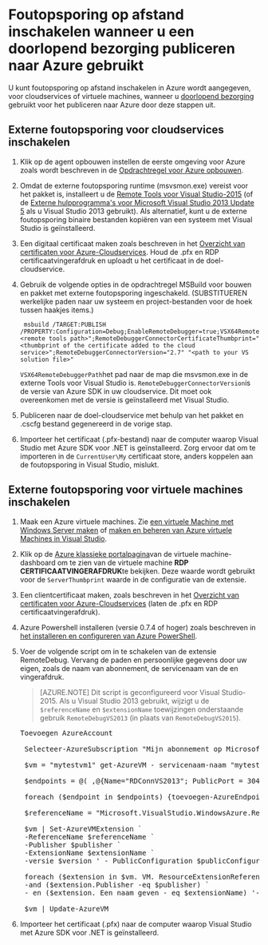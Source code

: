 <properties
    pageTitle="Foutopsporing op afstand met continue bezorging inschakelen | Microsoft Azure"
    description="Leer hoe u foutopsporing op afstand inschakelen wanneer u met de bezorging van continue implementeren naar Azure"
    services="cloud-services"
    documentationCenter=".net"
    authors="TomArcher"
    manager="douge"
    editor=""/>

<tags
    ms.service="cloud-services"
    ms.workload="infrastructure-services"
    ms.tgt_pltfrm="vm-multiple"
    ms.devlang="dotnet"
    ms.topic="article"
    ms.date="08/15/2016"
    ms.author="tarcher"/>

# <a name="enable-remote-debugging-when-using-continuous-delivery-to-publish-to-azure"></a>Foutopsporing op afstand inschakelen wanneer u een doorlopend bezorging publiceren naar Azure gebruikt

U kunt foutopsporing op afstand inschakelen in Azure wordt aangegeven, voor cloudservices of virtuele machines, wanneer u [doorlopend bezorging](cloud-services-dotnet-continuous-delivery.md) gebruikt voor het publiceren naar Azure door deze stappen uit.

## <a name="enabling-remote-debugging-for-cloud-services"></a>Externe foutopsporing voor cloudservices inschakelen

1. Klik op de agent opbouwen instellen de eerste omgeving voor Azure zoals wordt beschreven in de [Opdrachtregel voor Azure opbouwen](http://msdn.microsoft.com/library/hh535755.aspx).
2. Omdat de externe foutopsporing runtime (msvsmon.exe) vereist voor het pakket is, installeert u de [Remote Tools voor Visual Studio-2015](http://www.microsoft.com/en-us/download/details.aspx?id=48155) (of de [Externe hulpprogramma's voor Microsoft Visual Studio 2013 Update 5](https://www.microsoft.com/en-us/download/details.aspx?id=48156) als u Visual Studio 2013 gebruikt). Als alternatief, kunt u de externe foutopsporing binaire bestanden kopiëren van een systeem met Visual Studio is geïnstalleerd.
3. Een digitaal certificaat maken zoals beschreven in het [Overzicht van certificaten voor Azure-Cloudservices](cloud-services-certs-create.md). Houd de .pfx en RDP certificaatvingerafdruk en uploadt u het certificaat in de doel-cloudservice.
4. Gebruik de volgende opties in de opdrachtregel MSBuild voor bouwen en pakket met externe foutopsporing ingeschakeld. (SUBSTITUEREN werkelijke paden naar uw systeem en project-bestanden voor de hoek tussen haakjes items.)

        msbuild /TARGET:PUBLISH /PROPERTY:Configuration=Debug;EnableRemoteDebugger=true;VSX64RemoteDebuggerPath="<remote tools path>";RemoteDebuggerConnectorCertificateThumbprint="<thumbprint of the certificate added to the cloud service>";RemoteDebuggerConnectorVersion="2.7" "<path to your VS solution file>"

    `VSX64RemoteDebuggerPath`het pad naar de map die msvsmon.exe in de externe Tools voor Visual Studio is.
    `RemoteDebuggerConnectorVersion`is de versie van Azure SDK in uw cloudservice. Dit moet ook overeenkomen met de versie is geïnstalleerd met Visual Studio.

5. Publiceren naar de doel-cloudservice met behulp van het pakket en .cscfg bestand gegenereerd in de vorige stap.
6. Importeer het certificaat (.pfx-bestand) naar de computer waarop Visual Studio met Azure SDK voor .NET is geïnstalleerd. Zorg ervoor dat om te importeren in de `CurrentUser\My` certificaat store, anders koppelen aan de foutopsporing in Visual Studio, mislukt.

## <a name="enabling-remote-debugging-for-virtual-machines"></a>Externe foutopsporing voor virtuele machines inschakelen

1. Maak een Azure virtuele machines. Zie [een virtuele Machine met Windows Server maken](../virtual-machines/virtual-machines-windows-hero-tutorial.md) of [maken en beheren van Azure virtuele Machines in Visual Studio](../virtual-machines/virtual-machines-windows-classic-manage-visual-studio.md).
2. Klik op de [Azure klassieke portalpagina](http://go.microsoft.com/fwlink/p/?LinkID=269851)van de virtuele machine-dashboard om te zien van de virtuele machine **RDP CERTIFICAATVINGERAFDRUK**te bekijken. Deze waarde wordt gebruikt voor de `ServerThumbprint` waarde in de configuratie van de extensie.
3. Een clientcertificaat maken, zoals beschreven in het [Overzicht van certificaten voor Azure-Cloudservices](cloud-services-certs-create.md) (laten de .pfx en RDP certificaatvingerafdruk).
4. Azure Powershell installeren (versie 0.7.4 of hoger) zoals beschreven in [het installeren en configureren van Azure PowerShell](../powershell-install-configure.md).
5. Voer de volgende script om in te schakelen van de extensie RemoteDebug. Vervang de paden en persoonlijke gegevens door uw eigen, zoals de naam van abonnement, de servicenaam van de en vingerafdruk.

    >[AZURE.NOTE] Dit script is geconfigureerd voor Visual Studio-2015. Als u Visual Studio 2013 gebruikt, wijzigt u de `$referenceName` en `$extensionName` toewijzingen onderstaande gebruik `RemoteDebugVS2013` (in plaats van `RemoteDebugVS2015`).

    <pre>
   Toevoegen AzureAccount

    Selecteer-AzureSubscription "Mijn abonnement op Microsoft"

    $vm = "mytestvm1" get-AzureVM - servicenaam-naam "mytestvm1"

    $endpoints = @( ,@{Name="RDConnVS2013"; PublicPort = 30400; PrivatePort = 30398} ,@{Name="RDFwdrVS2013"; PublicPort = 31400; PrivatePort = 31398})  

    foreach ($endpoint in $endpoints) {toevoegen-AzureEndpoint - VM $vm-$endpoint een naam. Name - Protocol tcp - PublicPort $endpoint. PublicPort - LokalePoort $endpoint. PrivatePort}

    $referenceName = "Microsoft.VisualStudio.WindowsAzure.RemoteDebug.RemoteDebugVS2015" $publisher = "Microsoft.VisualStudio.WindowsAzure.RemoteDebug" $extensionName = "RemoteDebugVS2015" $version = "1.*" $publicConfiguration = "<PublicConfig>< Connector.Enabled > waar < /Connector.Enabled ><ClientThumbprint>56D7D1B25B472268E332F7FC0C87286458BFB6B2</ClientThumbprint><ServerThumbprint>E7DCB00CB916C468CC3228261D6E4EE45C8ED3C6</ServerThumbprint><ConnectorPort>30398</ConnectorPort><ForwarderPort>31398</ForwarderPort></PublicConfig>"

    $vm | Set-AzureVMExtension `
    -ReferenceName $referenceName ` 
    -Publisher $publisher `
    -ExtensionName $extensionName ` 
    -versie $version ' - PublicConfiguration $publicConfiguration

    foreach ($extension in $vm. VM. ResourceExtensionReferences) {als (($extension. Verwijzing - eq $referenceName) `
    -and ($extension.Publisher -eq $publisher) ` 
    - en ($extension. Een naam geven - eq $extensionName) '- en ($extension. Versie - eq $version)) {$extension. ResourceExtensionParameterValues [0]. Toets = 'config.txt' einde}}

    $vm | Update-AzureVM </pre>

6. Importeer het certificaat (.pfx) naar de computer waarop Visual Studio met Azure SDK voor .NET is geïnstalleerd.
